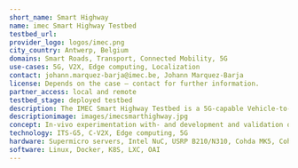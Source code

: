 ```yaml
---
short_name: Smart Highway
name: imec Smart Highway Testbed
testbed_url: 
provider_logo: logos/imec.png
city_country: Antwerp, Belgium
domains: Smart Roads, Transport, Connected Mobility, 5G
use-cases: 5G, V2X, Edge computing, Localization
contact: johann.marquez-barja@imec.be, Johann Marquez-Barja
license: Depends on the case – contact for further information.
partner_access: local and remote
testbed_stage: deployed testbed
description: The IMEC Smart Highway Testbed is a 5G-capable Vehicle-to-Everything (V2X) testbed deployed at the E313 Highway in Antwerp. It contains 7 Road-side units (RSUs) mounted in the gantries over the highway as well as a number of vehicle-mounted Onboard Units (OBUs). Every RSU and OBU is equipped with radios for communication via the ITS-G5 and C-V2X V2X-standards. In addition they are each also equipped with a powerful local 'compute unit' and an SDR (USRP N310 in the RSUs, B210 in the OBUs). These not only enabled 5G-capabilities in the testbed but also enable experimentation with edge computing use cases and with new and upcoming communication standards. The testbed is also equipped with high-precision GNSS receivers (accurate to within 1cm, 5ns). These not only support the various V2X use cases but also serve as a useful baseline in the development of new localization technologies.
descriptionimage: images/imecsmarthighway.jpg
concept: In-vivo experimentation with- and development and validation of- current and new 5G, V2X, edge computing and localization technologies.
technology: ITS-G5, C-V2X, Edge computing, 5G
hardware: Supermicro servers, Intel NuC, USRP B210/N310, Cohda MK5, Cohda MK6c, Septentrio m2a GNSS receivers
software: Linux, Docker, K8S, LXC, OAI
---
```

